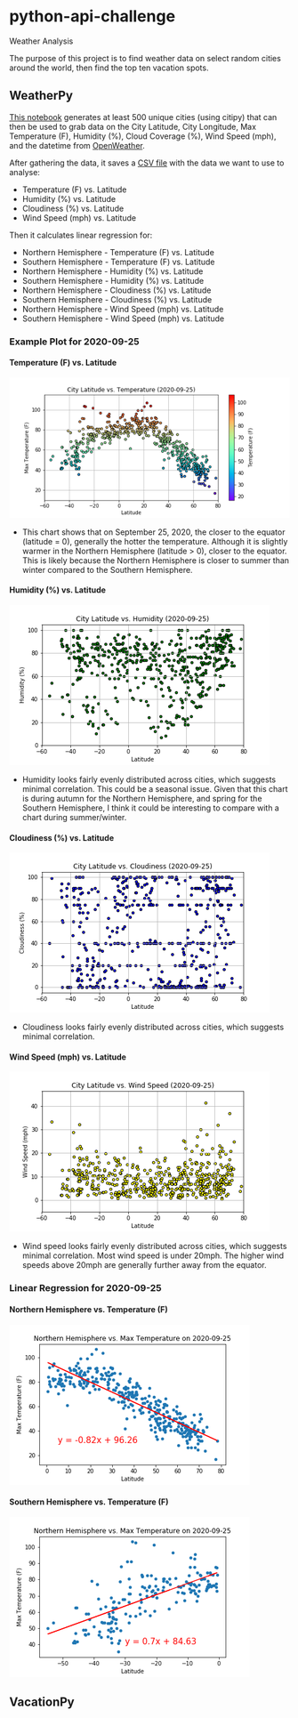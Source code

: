 # python-api-challenge
Weather Analysis

The purpose of this project is to find weather data on select random cities around the world, then find the top ten vacation spots.

## WeatherPy
[This notebook](WeatherPy/WeatherPy.ipynb) generates at least 500 unique cities (using citipy) that can then be used to grab data on the City Latitude, City Longitude, Max Temperature (F), Humidity (%), Cloud Coverage (%), Wind Speed (mph), and the datetime from [OpenWeather](https://openweathermap.org/).

After gathering the data, it saves a [CSV file](WeatherPy/data/weather_data.csv) with the data we want to use to analyse:
* Temperature (F) vs. Latitude
* Humidity (%) vs. Latitude
* Cloudiness (%) vs. Latitude
* Wind Speed (mph) vs. Latitude

Then it calculates linear regression for:
* Northern Hemisphere - Temperature (F) vs. Latitude
* Southern Hemisphere - Temperature (F) vs. Latitude
* Northern Hemisphere - Humidity (%) vs. Latitude
* Southern Hemisphere - Humidity (%) vs. Latitude
* Northern Hemisphere - Cloudiness (%) vs. Latitude
* Southern Hemisphere - Cloudiness (%) vs. Latitude
* Northern Hemisphere - Wind Speed (mph) vs. Latitude
* Southern Hemisphere - Wind Speed (mph) vs. Latitude

### Example Plot for 2020-09-25

#### Temperature (F) vs. Latitude

![Temperature vs. Latitude](WeatherPy/images/lat_temp_2020-09-25.png)

* This chart shows that on September 25, 2020, the closer to the equator (latitude = 0), generally the hotter the temperature. Although it is slightly warmer in the Northern Hemisphere (latitude > 0), closer to the equator. This is likely because the Northern Hemisphere is closer to summer than winter compared to the Southern Hemisphere.

#### Humidity (%) vs. Latitude

![Humidity vs. Latitude](WeatherPy/images/lat_humidity_2020-09-25.png)

* Humidity looks fairly evenly distributed across cities, which suggests minimal correlation. This could be a seasonal issue. Given that this chart is during autumn for the Northern Hemisphere, and spring for the Southern Hemisphere, I think it could be interesting to compare with a chart during summer/winter.

#### Cloudiness (%) vs. Latitude

![Cloudiness vs. Latitude](WeatherPy/images/lat_cloud_2020-09-25.png)

* Cloudiness looks fairly evenly distributed across cities, which suggests minimal correlation.

#### Wind Speed (mph) vs. Latitude

![Wind Speed vs. Latitude](WeatherPy/images/lat_wind_2020-09-25.png)

* Wind speed looks fairly evenly distributed across cities, which suggests minimal correlation. Most wind speed is under 20mph. The higher wind speeds above 20mph are generally further away from the equator.

### Linear Regression for 2020-09-25

#### Northern Hemisphere vs. Temperature (F)

![Northern Hemisphere vs. Temperature](WeatherPy/images/northern_temp_2020-09-25.png)

#### Southern Hemisphere vs. Temperature (F)

![Southern Hemisphere vs. Temperature](WeatherPy/images/southern_temp_2020-09-25.png)



## VacationPy